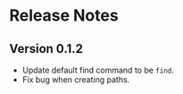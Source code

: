 Release Notes
=============

Version 0.1.2
-------------

* Update default find command to be `find`.
* Fix bug when creating paths.
